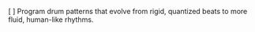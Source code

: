 [ ] Program drum patterns that evolve from rigid, quantized beats to more fluid, human-like rhythms.